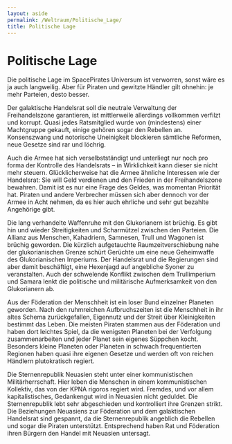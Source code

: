 ```yaml
---
layout: aside
permalink: /Weltraum/Politische_Lage/
title: Politische Lage
---
```


# Politische Lage

Die politische Lage im SpacePirates Universum ist verworren, sonst wäre es ja auch langweilig. Aber für Piraten und gewitzte Händler gilt ohnehin: je mehr Parteien, desto besser.

Der galaktische Handelsrat soll die neutrale Verwaltung der Freihandelszone garantieren, ist mittlerweile allerdings vollkommen verfilzt und korrupt. Quasi jedes Ratsmitglied wurde von (mindestens) einer Machtgruppe gekauft, einige gehören sogar den Rebellen an. Konsenszwang und notorische Uneinigkeit blockieren sämtliche Reformen, neue Gesetze sind rar und löchrig.

Auch die Armee hat sich verselbstständigt und unterliegt nur noch pro forma der Kontrolle des Handelsrats – in Wirklichkeit kann dieser sie nicht mehr steuern. Glücklicherweise hat die Armee ähnliche Interessen wie der Handelsrat: Sie will Geld verdienen und den Frieden in der Freihandelszone bewahren. Damit ist es nur eine Frage des Geldes, was momentan Priorität hat. Piraten und andere Verbrecher müssen sich aber dennoch vor der Armee in Acht nehmen, da es hier auch ehrliche und sehr gut bezahlte Angehörige gibt.

Die lang verhandelte Waffenruhe mit den Glukorianern ist brüchig. Es gibt hin und wieder Streitigkeiten und Scharmützel zwischen den Parteien. Die Allianz aus Menschen, Kahadriern, Samnesen, Trull und Wagonen ist brüchig geworden. Die kürzlich aufgetauchte Raumzeitverschiebung nahe der glukorianischen Grenze schürt Gerüchte um eine neue Geheimwaffe des Glukorianischen Imperiums. Der Handelsrat und die Regierungen sind aber damit beschäftigt, eine Hexenjagd auf angebliche Syoner zu veranstalten. Auch der schwelende Konflikt zwischen dem Trullimperium und Samara lenkt die politische und militärische Aufmerksamkeit von den Glukorianern ab.

Aus der Föderation der Menschheit ist ein loser Bund einzelner Planeten geworden. Nach den ruhmreichen Aufbruchszeiten ist die Menschheit in ihr altes Schema zurückgefallen, Eigennutz und der Streit über Kleinigkeiten bestimmt das Leben. Die meisten Piraten stammen aus der Föderation und haben dort leichtes Spiel, da die wenigsten Planeten bei der Verfolgung zusammenarbeiten und jeder Planet sein eigenes Süppchen kocht. Besonders kleine Planeten oder Planeten in schwach frequentierten Regionen haben quasi ihre eigenen Gesetze und werden oft von reichen Händlern plutokratisch regiert.

Die Sternenrepublik Neuasien steht unter einer kommunistischen Militärherrschaft. Hier leben die Menschen in einem kommunistischen Kollektiv, das von der KPNA rigoros regiert wird. Fremdes, und vor allem kapitalistisches, Gedankengut wird in Neuasien nicht geduldet. Die Sternenrepublik lebt sehr abgeschieden und kontrolliert ihre Grenzen strikt. Die Beziehungen Neuasiens zur Föderation und dem galaktischen Handelsrat sind gespannt, da die Sternenrepublik angeblich die Rebellen und sogar die Piraten unterstützt. Entsprechend haben Rat und Föderation ihren Bürgern den Handel mit Neuasien untersagt.
